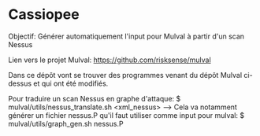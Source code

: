 # Cassiopee

Objectif: Générer automatiquement l'input pour Mulval à partir d'un scan Nessus

Lien vers le projet Mulval: https://github.com/risksense/mulval

Dans ce dépôt vont se trouver des programmes venant du dépôt Mulval ci-dessus et qui ont été modifiés.

Pour traduire un scan Nessus en graphe d'attaque:
$ mulval/utils/nessus_translate.sh <xml_nessus>
--> Cela va notamment générer un fichier nessus.P qu'il faut utiliser comme input pour mulval:
$ mulval/utils/graph_gen.sh nessus.P